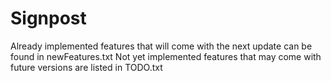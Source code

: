 # Signpost

Already implemented features that will come with the next update can be found in newFeatures.txt
Not yet implemented features that may come with future versions are listed in TODO.txt